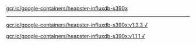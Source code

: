 [gcr.io/google-containers/heapster-influxdb-s390x](https://hub.docker.com/r/anjia0532/google-containers.heapster-influxdb-s390x/tags/) 

----
[gcr.io/google-containers/heapster-influxdb-s390x:v1.3.3 √](https://hub.docker.com/r/anjia0532/google-containers.heapster-influxdb-s390x/tags/)

[gcr.io/google-containers/heapster-influxdb-s390x:v1.1.1 √](https://hub.docker.com/r/anjia0532/google-containers.heapster-influxdb-s390x/tags/)

